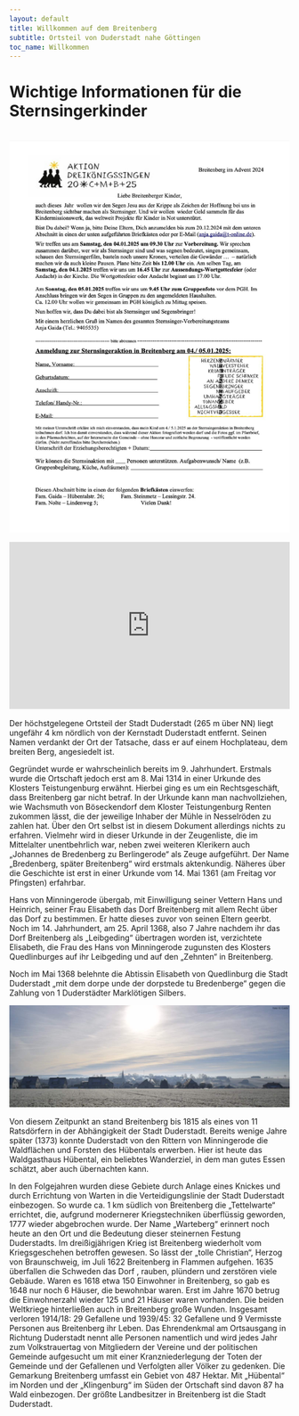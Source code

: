 ```yaml
---
layout: default
title: Willkommen auf dem Breitenberg
subtitle: Ortsteil von Duderstadt nahe Göttingen
toc_name: Willkommen
---
```


# Wichtige Informationen für die Sternsingerkinder

<br><a href="images/Infobrief-Sternsingerkinder-2025.pdf" class="image featured"><img src="images/Infobrief-Sternsingerkinder-2025.jpg" alt=""/></a>

<iframe width="100%" height="300px" frameborder="0" allowfullscreen allow="geolocation" src="https://umap.openstreetmap.de/en/map/breitenberg_66210?scaleControl=false&miniMap=false&scrollWheelZoom=false&zoomControl=true&editMode=disabled&moreControl=true&searchControl=null&tilelayersControl=null&embedControl=null&datalayersControl=true&onLoadPanel=none&captionBar=false&captionMenus=true"></iframe>
<p>
Der höchstgelegene Ortsteil der Stadt Duderstadt (265 m über NN) liegt ungefähr
4 km nördlich von der Kernstadt Duderstadt entfernt. Seinen Namen verdankt der
Ort der Tatsache, dass er auf einem Hochplateau, dem breiten Berg, angesiedelt ist.
</p>
<p>
Gegründet wurde er wahrscheinlich bereits im 9. Jahrhundert. Erstmals wurde die
Ortschaft jedoch erst am 8. Mai 1314 in einer Urkunde des Klosters Teistungenburg
erwähnt. Hierbei ging es um ein Rechtsgeschäft, dass Breitenberg gar nicht betraf.
In der Urkunde kann man nachvollziehen, wie Wachsmuth von Böseckendorf dem Kloster
Teistungenburg Renten zukommen lässt, die der jeweilige Inhaber der Mühle in
Nesselröden zu zahlen hat. Über den Ort selbst ist in diesem Dokument
allerdings nichts zu erfahren. Vielmehr wird in dieser Urkunde in der
Zeugenliste, die im Mittelalter unentbehrlich war, neben zwei weiteren
Klerikern auch „Johannes de Bredenberg zu Berlingerode“ als Zeuge aufgeführt. Der
Name „Bredenberg, später Breitenberg“ wird erstmals aktenkundig. Näheres über die
Geschichte ist erst in einer Urkunde vom 14. Mai 1361 (am Freitag vor Pfingsten)
erfahrbar.
</p>
<p>
Hans von Minningerode übergab, mit Einwilligung seiner Vettern Hans und Heinrich,
seiner Frau Elisabeth das Dorf Breitenberg mit allem Recht über das Dorf zu
bestimmen. Er hatte dieses zuvor von seinen Eltern geerbt. Noch im 14. Jahrhundert,
am 25. April 1368, also 7 Jahre nachdem ihr das Dorf Breitenberg als „Leibgeding“
übertragen worden ist, verzichtete Elisabeth, die Frau des Hans von Minningerode
zugunsten des Klosters Quedlinburges auf ihr Leibgeding und auf den „Zehnten“ in
Breitenberg.
</p>
<p>Noch im Mai 1368 belehnte die Abtissin Elisabeth von Quedlinburg die Stadt Duderstadt „mit dem dorpe unde der dorpstede tu Bredenberge“ gegen die Zahlung von 1 Duderstädter Marklötigen Silbers.
</p>

<a href="#" class="image featured"><img src="images/bb_12_2017_winter-morgen.jpg" alt="" /></a>

<p>Von diesem Zeitpunkt an stand Breitenberg bis 1815 als eines von 11 Ratsdörfern in der Abhängigkeit der Stadt Duderstadt. Bereits wenige Jahre später (1373) konnte Duderstadt von den Rittern von Minningerode die Waldflächen und Forsten des Hübentals erwerben. Hier ist heute das Waldgasthaus Hübental, ein beliebtes Wanderziel, in dem man gutes Essen schätzt, aber auch übernachten kann.
</p>
<p>In den Folgejahren  wurden diese Gebiete durch Anlage eines Knickes und durch Errichtung von Warten in die Verteidigungslinie der Stadt Duderstadt einbezogen. So wurde ca. 1 km südlich von Breitenberg die „Tettelwarte“ errichtet, die, aufgrund modernerer Kriegstechniken überflüssig geworden, 1777 wieder abgebrochen wurde. Der Name „Warteberg“ erinnert  noch heute an den Ort und die Bedeutung dieser steinernen Festung Duderstadts. Im dreißigjährigen Krieg ist Breitenberg wiederholt vom Kriegsgeschehen betroffen gewesen.
So lässt der „tolle Christian“, Herzog von Braunschweig, im Juli 1622 Breitenberg in Flammen aufgehen. 1635 überfallen die Schweden das Dorf , rauben, plündern und zerstören viele Gebäude. Waren es 1618 etwa 150 Einwohner in Breitenberg, so gab es 1648 nur noch 6 Häuser, die bewohnbar waren.
Erst im Jahre 1670 betrug die Einwohnerzahl wieder 125 und 21 Häuser waren vorhanden.
Die beiden Weltkriege hinterließen auch in Breitenberg große Wunden. Insgesamt verloren 1914/18: 29 Gefallene und 1939/45: 32 Gefallene und 9 Vermisste Personen aus Breitenberg ihr Leben. Das Ehrendenkmal am Ortsausgang in Richtung Duderstadt nennt alle Personen namentlich und wird jedes Jahr zum Volkstrauertag von Mitgliedern der Vereine und der politischen Gemeinde aufgesucht um mit einer Kranzniederlegung der Toten der Gemeinde und der Gefallenen und Verfolgten aller Völker zu gedenken.
Die Gemarkung Breitenberg umfasst ein Gebiet von 487 Hektar. Mit „Hübental“ im Norden und der „Klingenburg“ im Süden der Ortschaft sind davon 87 ha Wald einbezogen. Der größte Landbesitzer in Breitenberg ist die Stadt Duderstadt.
</p>

